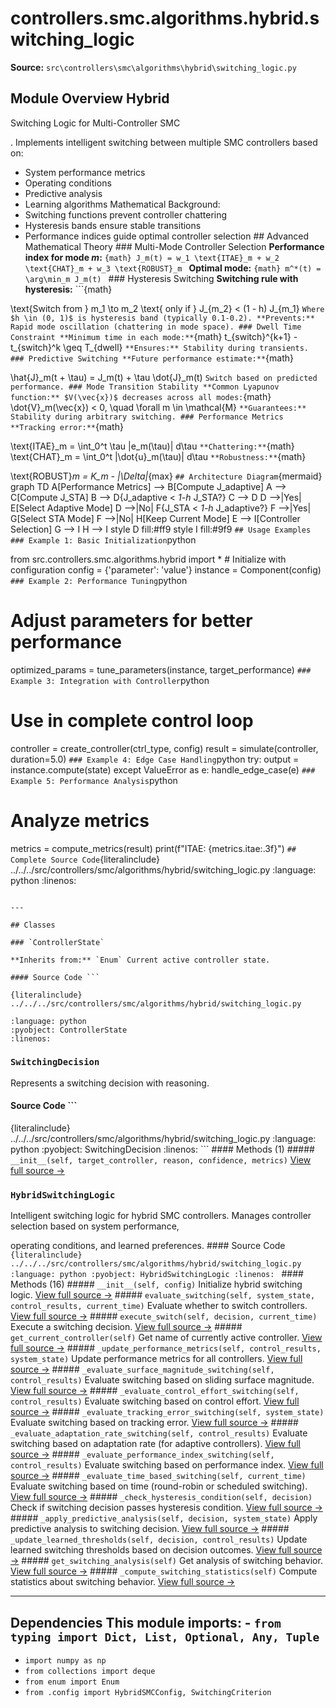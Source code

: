 # controllers.smc.algorithms.hybrid.switching_logic

**Source:** `src\controllers\smc\algorithms\hybrid\switching_logic.py`

## Module Overview Hybrid

Switching Logic for Multi-Controller SMC

. Implements intelligent switching between multiple SMC controllers based on:


- System performance metrics
- Operating conditions
- Predictive analysis
- Learning algorithms Mathematical Background:
- Switching functions prevent controller chattering
- Hysteresis bands ensure stable transitions
- Performance indices guide optimal controller selection ## Advanced Mathematical Theory ### Multi-Mode Controller Selection **Performance index for mode $m$:** ```{math}
J_m(t) = w_1 \text{ITAE}_m + w_2 \text{CHAT}_m + w_3 \text{ROBUST}_m
``` **Optimal mode:** ```{math}
m^*(t) = \arg\min_m J_m(t)
``` ### Hysteresis Switching **Switching rule with hysteresis:** ```{math}

\text{Switch from } m_1 \to m_2 \text{ only if } J_{m_2} < (1 - h) J_{m_1}
``` Where $h \in (0, 1)$ is hysteresis band (typically 0.1-0.2). **Prevents:** Rapid mode oscillation (chattering in mode space). ### Dwell Time Constraint **Minimum time in each mode:** ```{math}
t_{switch}^{k+1} - t_{switch}^k \geq T_{dwell}
``` **Ensures:** Stability during transients. ### Predictive Switching **Future performance estimate:** ```{math}

\hat{J}_m(t + \tau) = J_m(t) + \tau \dot{J}_m(t)
``` Switch based on predicted performance. ### Mode Transition Stability **Common Lyapunov function:** $V(\vec{x})$ decreases across all modes: ```{math}
\dot{V}_m(\vec{x}) < 0, \quad \forall m \in \mathcal{M}
``` **Guarantees:** Stability during arbitrary switching. ### Performance Metrics **Tracking error:** ```{math}

\text{ITAE}_m = \int_0^t \tau |e_m(\tau)| d\tau
``` **Chattering:** ```{math}
\text{CHAT}_m = \int_0^t |\dot{u}_m(\tau)| d\tau
``` **Robustness:** ```{math}

\text{ROBUST}_m = K_m - |\Delta|_{max}
``` ## Architecture Diagram ```{mermaid}
graph TD A[Performance Metrics] --> B[Compute J_adaptive] A --> C[Compute J_STA] B --> D{J_adaptive < _1-h_ J_STA?} C --> D D -->|Yes| E[Select Adaptive Mode] D -->|No| F{J_STA < _1-h_ J_adaptive?} F -->|Yes| G[Select STA Mode] F -->|No| H[Keep Current Mode] E --> I[Controller Selection] G --> I H --> I style D fill:#ff9 style I fill:#9f9
``` ## Usage Examples ### Example 1: Basic Initialization ```python

from src.controllers.smc.algorithms.hybrid import * # Initialize with configuration
config = {'parameter': 'value'}
instance = Component(config)
``` ### Example 2: Performance Tuning ```python
# Adjust parameters for better performance
optimized_params = tune_parameters(instance, target_performance)
``` ### Example 3: Integration with Controller ```python
# Use in complete control loop

controller = create_controller(ctrl_type, config)
result = simulate(controller, duration=5.0)
``` ### Example 4: Edge Case Handling ```python
try: output = instance.compute(state)
except ValueError as e: handle_edge_case(e)
``` ### Example 5: Performance Analysis ```python
# Analyze metrics

metrics = compute_metrics(result)
print(f"ITAE: {metrics.itae:.3f}")
``` ## Complete Source Code ```{literalinclude} ../../../src/controllers/smc/algorithms/hybrid/switching_logic.py
:language: python
:linenos:
```

---

## Classes

### `ControllerState`

**Inherits from:** `Enum` Current active controller state.

#### Source Code ```

{literalinclude} ../../../src/controllers/smc/algorithms/hybrid/switching_logic.py

:language: python
:pyobject: ControllerState
:linenos:
```

### `SwitchingDecision`

Represents a switching decision with reasoning.

#### Source Code ```

{literalinclude} ../../../src/controllers/smc/algorithms/hybrid/switching_logic.py
:language: python
:pyobject: SwitchingDecision
:linenos:
``` #### Methods (1) ##### `__init__(self, target_controller, reason, confidence, metrics)` [View full source →](#method-switchingdecision-__init__)

### `HybridSwitchingLogic`

Intelligent switching logic for hybrid SMC controllers. Manages controller selection based on system performance,

operating conditions, and learned preferences. #### Source Code ```{literalinclude} ../../../src/controllers/smc/algorithms/hybrid/switching_logic.py
:language: python
:pyobject: HybridSwitchingLogic
:linenos:
``` #### Methods (16) ##### `__init__(self, config)` Initialize hybrid switching logic. [View full source →](#method-hybridswitchinglogic-__init__) ##### `evaluate_switching(self, system_state, control_results, current_time)` Evaluate whether to switch controllers. [View full source →](#method-hybridswitchinglogic-evaluate_switching) ##### `execute_switch(self, decision, current_time)` Execute a switching decision. [View full source →](#method-hybridswitchinglogic-execute_switch) ##### `get_current_controller(self)` Get name of currently active controller. [View full source →](#method-hybridswitchinglogic-get_current_controller) ##### `_update_performance_metrics(self, control_results, system_state)` Update performance metrics for all controllers. [View full source →](#method-hybridswitchinglogic-_update_performance_metrics) ##### `_evaluate_surface_magnitude_switching(self, control_results)` Evaluate switching based on sliding surface magnitude. [View full source →](#method-hybridswitchinglogic-_evaluate_surface_magnitude_switching) ##### `_evaluate_control_effort_switching(self, control_results)` Evaluate switching based on control effort. [View full source →](#method-hybridswitchinglogic-_evaluate_control_effort_switching) ##### `_evaluate_tracking_error_switching(self, system_state)` Evaluate switching based on tracking error. [View full source →](#method-hybridswitchinglogic-_evaluate_tracking_error_switching) ##### `_evaluate_adaptation_rate_switching(self, control_results)` Evaluate switching based on adaptation rate (for adaptive controllers). [View full source →](#method-hybridswitchinglogic-_evaluate_adaptation_rate_switching) ##### `_evaluate_performance_index_switching(self, control_results)` Evaluate switching based on performance index. [View full source →](#method-hybridswitchinglogic-_evaluate_performance_index_switching) ##### `_evaluate_time_based_switching(self, current_time)` Evaluate switching based on time (round-robin or scheduled switching). [View full source →](#method-hybridswitchinglogic-_evaluate_time_based_switching) ##### `_check_hysteresis_condition(self, decision)` Check if switching decision passes hysteresis condition. [View full source →](#method-hybridswitchinglogic-_check_hysteresis_condition) ##### `_apply_predictive_analysis(self, decision, system_state)` Apply predictive analysis to switching decision. [View full source →](#method-hybridswitchinglogic-_apply_predictive_analysis) ##### `_update_learned_thresholds(self, decision, control_results)` Update learned switching thresholds based on decision outcomes. [View full source →](#method-hybridswitchinglogic-_update_learned_thresholds) ##### `get_switching_analysis(self)` Get analysis of switching behavior. [View full source →](#method-hybridswitchinglogic-get_switching_analysis) ##### `_compute_switching_statistics(self)` Compute statistics about switching behavior. [View full source →](#method-hybridswitchinglogic-_compute_switching_statistics)

---

## Dependencies This module imports: - `from typing import Dict, List, Optional, Any, Tuple`
- `import numpy as np`
- `from collections import deque`
- `from enum import Enum`
- `from .config import HybridSMCConfig, SwitchingCriterion`

